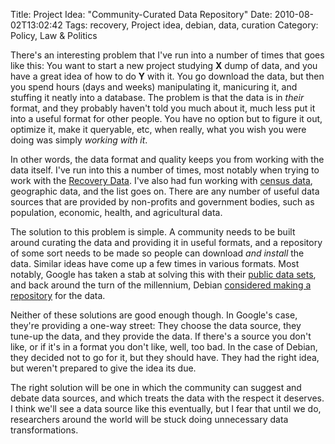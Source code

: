 Title: Project Idea: "Community-Curated Data Repository"
Date: 2010-08-02T13:02:42
Tags: recovery, Project idea, debian, data, curation
Category: Policy, Law & Politics

There's an interesting problem that I've run into a number of times that goes 
like this: You want to start a new project studying **X** dump of 
data, and you have a great idea of how to do **Y** with it. You 
go download the data, but then you spend hours (days and weeks) manipulating 
it, manicuring it, and stuffing it neatly into a database. The problem is that 
the data is in *their* format, and they probably haven't told you much 
about it, much less put it into a useful format for other people. You have no 
option but to figure it out, optimize it, make it queryable, etc, when really, 
what you wish you were doing was simply *working with it*.

In other words, the data format and quality keeps you from working with the 
data itself. I've run into this a number of times, most notably when trying to 
work with the <a href="http://www.recovery.gov/FAQ/Pages/DownLoadCenter.aspx">Recovery 
Data</a>. I've also had fun working with <a href="http://census.gov">census 
data</a>, geographic data, and the list goes on. There are any number of useful 
data sources that are provided by non-profits and government bodies, such as 
population, economic, health, and agricultural data.

The solution to this problem is simple. A community needs to be built around 
curating the data and providing it in useful formats, and a repository of some 
sort needs to be made so people can download *and install* the data. 
Similar ideas have come up a few times in various formats. Most notably, 
Google has taken a stab at solving this with their <a href="http://www.google.com/publicdata/home" 
target="_blank">public data sets</a>, and back around the turn of the 
millennium, Debian <a href="http://bugs.debian.org/cgi-bin/bugreport.cgi?bug=38902" 
target="_blank">considered making a repository</a> for the data.

Neither of these solutions are good enough though. In Google's case, they're 
providing a one-way street: They choose the data source, they tune-up the 
data, and they provide the data. If there's a source you don't like, or if 
it's in a format you don't like, well, too bad. In the case of Debian, they 
decided not to go for it, but they should have. They had the right idea, but 
weren't prepared to give the idea its due.

The right solution will be one in which the community can suggest and debate 
data sources, and which treats the data with the respect it deserves. I think 
we'll see a data source like this eventually, but I fear that until we do, 
researchers around the world will be stuck doing unnecessary data 
transformations.
